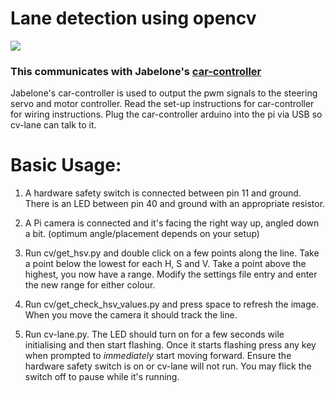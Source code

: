# Lane detection using opencv

![](http://i.makeagif.com/media/7-10-2016/UpemdQ.gif)

### This communicates with Jabelone's [car-controller](https://github.com/jabelone/car-controller/)
Jabelone's car-controller is used to output the pwm signals to the steering servo and motor controller.  Read the set-up instructions for car-controller for wiring instructions.  Plug the car-controller arduino into the pi via USB so cv-lane can talk to it.

# Basic Usage:

1) A hardware safety switch is connected between pin 11 and ground.  There is an LED between pin 40 and ground with an appropriate resistor.

2) A Pi camera is connected and it's facing the right way up, angled down a bit. (optimum angle/placement depends on your setup)

3) Run cv/get_hsv.py and double click on a few points along the line.  Take a point below the lowest for each H, S and V.  Take a point above the highest, you now have a range.  Modify the settings file entry and enter the new range for either colour.

4) Run cv/get_check_hsv_values.py and press space to refresh the image.  When you move the camera it should track the line.

5) Run cv-lane.py.  The LED should turn on for a few seconds wile initialising and then start flashing.  Once it starts flashing press any key when prompted to *immediately* start moving forward.  Ensure the hardware safety switch is on or cv-lane will not run.  You may flick the switch off to pause while it's running.
